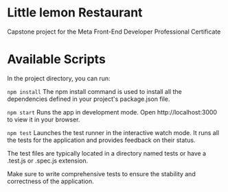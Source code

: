 # Little lemon Restaurant 
Capstone project for the Meta Front-End Developer Professional Certificate

# Available Scripts
In the project directory, you can run:

```npm install```
The npm install command is used to install all the dependencies defined in your project's package.json file.

```npm start```
Runs the app in development mode.
Open http://localhost:3000 to view it in your browser.

```npm test```
Launches the test runner in the interactive watch mode. It runs all the tests for the application and provides feedback on their status.

The test files are typically located in a directory named tests or have a .test.js or .spec.js extension.

Make sure to write comprehensive tests to ensure the stability and correctness of the application.
